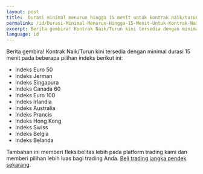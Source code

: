 ```yaml
---
layout: post
title:  Durasi minimal menurun hingga 15 menit untuk kontrak naik/turun pada indeks
permalink: /id/Durasi-Minimal-Menurun-Hingga-15-Menit-Untuk-Kontrak-Naik-Turun-Pada-Indeks/
excerpt: Berita gembira! Kontrak Naik/Turun kini tersedia dengan minimal durasi 15 menit pada beberapa pilihan indeks berikut ini
language: id
---
```


Berita gembira! Kontrak Naik/Turun kini tersedia dengan minimal durasi 15 menit pada beberapa pilihan indeks berikut ini:

* Indeks Euro 50
* Indeks Jerman
* Indeks Singapura
* Indeks Canada 60
* Indeks Euro 100
* Indeks Irlandia
* Indeks Australia
* Indeks Prancis
* Indeks Hong Kong
* Indeks Swiss
* Indeks Belgia
* Indeks Belanda

Tambahan ini memberi fleksibelitas lebih pada platform trading kami dan memberi pilihan lebih luas bagi trading Anda. [Beli trading jangka pendek sekarang](https://www.binary.com/c/trade.cgi?market=indices&time=15m&form_name=risefall&expiry_type=duration&amount_type=payout&H=S0P&currency=USD&underlying_symbol=SX5E&amount=100&date_start=now&type=FLASHU&l=ID&utm_medium=social&utm_source=blog&utm_content=whatsnew).
